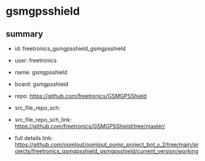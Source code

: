 # gsmgpsshield
 
## summary 
* id: freetronics_gsmgpsshield_gsmgpsshield
* user: freetronics
* name: gsmgpsshield
* board: gsmgpsshield
* repo: https://github.com/freetronics/GSMGPSShield



* src_file_repo_sch: 
* src_file_repo_sch_link: https://github.com/freetronics/GSMGPSShield/tree/master/
* full details link: https://github.com/oomlout/oomlout_oomp_project_bot_v_2/tree/main/projects/freetronics_gsmgpsshield_gsmgpsshield/current_version/working  







